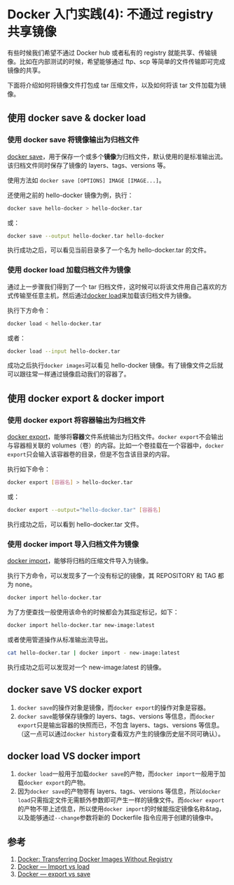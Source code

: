 # Docker 入门实践(4): 不通过 registry 共享镜像

有些时候我们希望不通过 Docker hub 或者私有的 registry 就能共享、传输镜像。比如在内部测试的时候，希望能够通过 ftp、scp 等简单的文件传输即可完成镜像的共享。

下面将介绍如何将镜像文件打包成 tar 压缩文件，以及如何将该 tar 文件加载为镜像。

## 使用 docker save & docker load

### 使用 docker save 将镜像输出为归档文件

[docker save](https://docs.docker.com/engine/reference/commandline/save/)，用于保存一个或多个**镜像**为归档文件，默认使用的是标准输出流。该归档文件同时保存了镜像的 layers、tags、versions 等。

使用方法如 `docker save [OPTIONS] IMAGE [IMAGE...]`。

还使用之前的 hello-docker 镜像为例，执行：

```sh
docker save hello-docker > hello-docker.tar
```

或：

```sh
docker save --output hello-docker.tar hello-docker
```

执行成功之后，可以看见当前目录多了一个名为 hello-docker.tar 的文件。

### 使用 docker load 加载归档文件为镜像

通过上一步骤我们得到了一个 tar 归档文件，这时候可以将该文件用自己喜欢的方式传输至任意主机，然后通过[docker load](https://docs.docker.com/engine/reference/commandline/load/)来加载该归档文件为镜像。

执行下方命令：

```sh
docker load < hello-docker.tar
```

或者：

```sh
docker load --input hello-docker.tar
```

成功之后执行`docker images`可以看见 hello-docker 镜像。有了镜像文件之后就可以跟往常一样通过镜像启动我们的容器了。

## 使用 docker export & docker import

### 使用 docker export 将容器输出为归档文件

[docker export](https://docs.docker.com/engine/reference/commandline/export/)，能够将**容器**文件系统输出为归档文件。`docker export`不会输出与容器相关联的 volumes（卷）的内容。比如一个卷挂载在一个容器中，`docker export`只会输入该容器卷的目录，但是不包含该目录的内容。

执行如下命令：

```sh
docker export [容器名] > hello-docker.tar
```

或：

```sh
docker export --output="hello-docker.tar" [容器名]
```

执行成功之后，可以看到 hello-docker.tar 文件。

### 使用 docker import 导入归档文件为镜像

[docker import](https://docs.docker.com/engine/reference/commandline/import/)，能够将归档的压缩文件导入为镜像。

执行下方命令，可以发现多了一个没有标记的镜像，其 REPOSITORY 和 TAG 都为 none。

```sh
docker import hello-docker.tar
```

为了方便查找一般使用该命令的时候都会为其指定标记，如下：

```sh
docker import hello-docker.tar new-image:latest
```

或者使用管道操作从标准输出流导出。

```sh
cat hello-docker.tar | docker import - new-image:latest
```

执行成功之后可以发现对一个 new-image:latest 的镜像。

## docker save VS docker export

1. `docker save`的操作对象是镜像，而`docker export`的操作对象是容器。
2. `docker save`能够保存镜像的 layers、tags、versions 等信息，而`docker export`只是输出容器的快照而已，不包含 layers、tags、versions 等信息。（这一点可以通过`docker history`查看双方产生的镜像历史层不同可确认）。

## docker load VS docker import

1. `docker load`一般用于加载`docker save`的产物，而`docker import`一般用于加载`docker export`的产物。
2. 因为`docker save`的产物带有 layers、tags、versions 等信息，所以`docker load`只需指定文件无需额外参数即可产生一样的镜像文件。而`docker export`的产物不带上述信息，所以使用`docker import`的时候能指定镜像名称&tag，以及能够通过`--change`参数将新的 Dockerfile 指令应用于创建的镜像中。

## 参考

1. [Docker: Transferring Docker Images Without Registry](https://medium.com/@sanketmeghani/docker-transferring-docker-images-without-registry-2ed50726495f)
2. [Docker — Import vs load](https://medium.com/bb-tutorials-and-thoughts/docker-import-vs-load-91d418f0073c)
3. [Docker — export vs save](https://medium.com/bb-tutorials-and-thoughts/docker-export-vs-save-7053504546e5)
